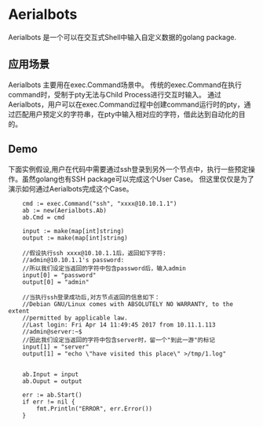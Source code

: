 # Aerialbots

Aerialbots 是一个可以在交互式Shell中输入自定义数据的golang package. 

## 应用场景

Aerialbots 主要用在exec.Command场景中。 传统的exec.Command在执行command时，受制于pty无法与Child Process进行交互时输入。 通过Aerialbots，用户可以在exec.Command过程中创建command运行时的pty，通过匹配用户预定义的字符串，在pty中输入相对应的字符，借此达到自动化的目的。

## Demo

下面实例假设,用户在代码中需要通过ssh登录到另外一个节点中，执行一些预定操作。虽然golang也有SSH package可以完成这个User Case。 但这里仅仅是为了演示如何通过Aerialbots完成这个Case。
```
	cmd := exec.Command("ssh", "xxxx@10.10.1.1")
	ab := new(Aerialbots.Ab)
	ab.Cmd = cmd

	input := make(map[int]string)
	output := make(map[int]string)

	//假设执行ssh xxxx@10.10.1.1后，返回如下字符:
	//admin@10.10.1.1's password:
	//所以我们设定当返回的字符中包含password后，输入admin
	input[0] = "password" 
	output[0] = "admin"

	//当执行ssh登录成功后,对方节点返回的信息如下：
	//Debian GNU/Linux comes with ABSOLUTELY NO WARRANTY, to the extent
	//permitted by applicable law.
	//Last login: Fri Apr 14 11:49:45 2017 from 10.11.1.113
	//admin@server:~$
	//因此我们设定当返回的字符中包含server时，留一个"到此一游"的标记
	input[1] = "server"
	output[1] = "echo \"have visited this place\" >/tmp/1.log"

    
	ab.Input = input
	ab.Ouput = output

	err := ab.Start()
	if err != nil {
		fmt.Println("ERROR", err.Error())
	}
```
